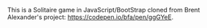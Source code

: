This is a Solitaire game in JavaScript/BootStrap cloned from Brent Alexander's project: https://codepen.io/bfa/pen/ggGYeE.